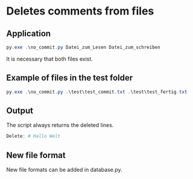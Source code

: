 # Deletes comments from files

## Application
``` PowerShell
py.exe .\no_commit.py Datei_zum_Lesen Datei_zum_schreiben
```
It is necessary that both files exist.

## Example of files in the test folder

```PowerShell
py.exe .\no_commit.py .\test\test_commit.txt .\test\test_fertig.txt
```

## Output
The script always returns the deleted lines.

```PowerShell
Delete: # Hallo Welt
```

## New file format

New file formats can be added in database.py.
